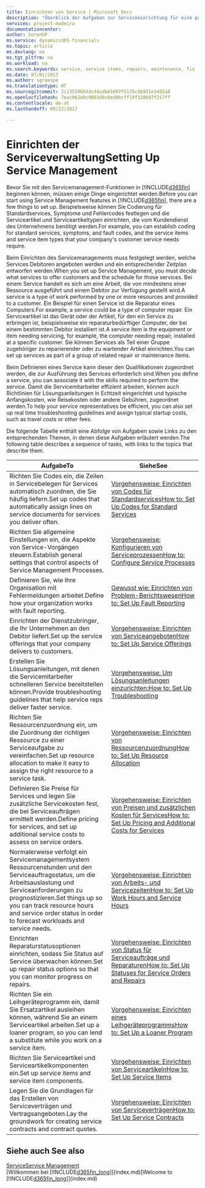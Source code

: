 ```yaml
---
title: Einrichten von Service | Microsoft Docs
description: "Überblick der Aufgaben zur Serviceeinrichtung für eine passende Serviceverwaltungsmethode für Ihre Organisation."
services: project-madeira
documentationcenter: 
author: SorenGP
ms.service: dynamics365-financials
ms.topic: article
ms.devlang: na
ms.tgt_pltfrm: na
ms.workload: na
ms.search.keywords: service, service items, repairs, maintenance, fix
ms.date: 07/01/2017
ms.author: sgroespe
ms.translationtype: HT
ms.sourcegitcommit: 2c13559bb3dc44cdb61697f5135c5b931e34d2a8
ms.openlocfilehash: 7eac962e0c9863d8c6ed9bcff19f320687f217ff
ms.contentlocale: de-at
ms.lasthandoff: 09/22/2017

---
```


# <a name="setting-up-service-management"></a><span data-ttu-id="59ae3-103">Einrichten der Serviceverwaltung</span><span class="sxs-lookup"><span data-stu-id="59ae3-103">Setting Up Service Management</span></span>
<span data-ttu-id="59ae3-104">Bevor Sie mit den Servicemanagement-Funktionen in [!INCLUDE[d365fin](includes/d365fin_md.md)] beginnen können, müssen einige Dinge eingerichtet werden.</span><span class="sxs-lookup"><span data-stu-id="59ae3-104">Before you can start using Service Management features in [!INCLUDE[d365fin](includes/d365fin_md.md)], there are a few things to set up.</span></span> <span data-ttu-id="59ae3-105">Beispielsweise können Sie Codierung für Standardservices, Symptome und Fehlercodes festlegen und die Serviceartikel und Serviceartikeltypen einrichten, die vom Kundendienst des Unternehmens benötigt werden.</span><span class="sxs-lookup"><span data-stu-id="59ae3-105">For example, you can establish coding for standard services, symptoms, and fault codes, and the service items and service item types that your company's customer service needs require.</span></span>  

<span data-ttu-id="59ae3-106">Beim Einrichten des Servicemanagements muss festgelegt werden, welche Services Debitoren angeboten werden und ein entsprechender Zeitplan entworfen werden.</span><span class="sxs-lookup"><span data-stu-id="59ae3-106">When you set up Service Management, you must decide what services to offer customers and the schedule for those services.</span></span> <span data-ttu-id="59ae3-107">Bei einem Service handelt es sich um eine Arbeit, die von mindestens einer Ressource ausgeführt und einem Debitor zur Verfügung gestellt wird.</span><span class="sxs-lookup"><span data-stu-id="59ae3-107">A service is a type of work performed by one or more resources and provided to a customer.</span></span> <span data-ttu-id="59ae3-108">Ein Beispiel für einen Service ist die Reparatur eines Computers.</span><span class="sxs-lookup"><span data-stu-id="59ae3-108">For example, a service could be a type of computer repair.</span></span> <span data-ttu-id="59ae3-109">Ein Serviceartikel ist das Gerät oder der Artikel, für den ein Service zu erbringen ist, beispielsweise ein reparaturbedürftiger Computer, der bei einem bestimmten Debitor installiert ist.</span><span class="sxs-lookup"><span data-stu-id="59ae3-109">A service item is the equipment or item needing servicing, for example, the computer needing repair, installed at a specific customer.</span></span> <span data-ttu-id="59ae3-110">Sie können Services als Teil einer Gruppe zugehöriger zu reparierender oder zu wartender Artikel einrichten.</span><span class="sxs-lookup"><span data-stu-id="59ae3-110">You can set up services as part of a group of related repair or maintenance items.</span></span>  
  
<span data-ttu-id="59ae3-111">Beim Definieren eines Service kann dieser den Qualifikationen zugeordnet werden, die zur Ausführung des Services erforderlich sind.</span><span class="sxs-lookup"><span data-stu-id="59ae3-111">When you define a service, you can associate it with the skills required to perform the service.</span></span> <span data-ttu-id="59ae3-112">Damit die Servicemitarbeiter effizient arbeiten, können auch Richtlinien für Lösungsanleitungen in Echtzeit eingerichtet und typische Anfangskosten, wie Reisekosten oder andere Gebühren, zugeordnet werden.</span><span class="sxs-lookup"><span data-stu-id="59ae3-112">To help your service representatives be efficient, you can also set up real time troubleshooting guidelines and assign typical startup costs, such as travel costs or other fees.</span></span>  

<span data-ttu-id="59ae3-113">Die folgende Tabelle enthält eine Abfolge von Aufgaben sowie Links zu den entsprechenden Themen, in denen diese Aufgaben erläutert werden.</span><span class="sxs-lookup"><span data-stu-id="59ae3-113">The following table describes a sequence of tasks, with links to the topics that describe them.</span></span>  
  
| <span data-ttu-id="59ae3-114">Aufgabe</span><span class="sxs-lookup"><span data-stu-id="59ae3-114">To</span></span> | <span data-ttu-id="59ae3-115">Siehe</span><span class="sxs-lookup"><span data-stu-id="59ae3-115">See</span></span> |
| --- | --- |
| <span data-ttu-id="59ae3-116">Richten Sie Codes ein, die Zeilen in Servicebelegen für Services automatisch zuordnen, die Sie häufig liefern.</span><span class="sxs-lookup"><span data-stu-id="59ae3-116">Set up codes that automatically assign lines on service documents for services you deliver often.</span></span> |[<span data-ttu-id="59ae3-117">Vorgehensweise: Einrichten von Codes für Standardservices</span><span class="sxs-lookup"><span data-stu-id="59ae3-117">How to: Set Up Codes for Standard Services</span></span>](service-how-setup-service-coding.md)|
| <span data-ttu-id="59ae3-118">Richten Sie allgemeine Einstellungen ein, die Aspekte von Service-Vorgängen steuern.</span><span class="sxs-lookup"><span data-stu-id="59ae3-118">Establish general settings that control aspects of Service Management Processes.</span></span>|[<span data-ttu-id="59ae3-119">Vorgehensweise: Konfigurieren von Serviceprozessen</span><span class="sxs-lookup"><span data-stu-id="59ae3-119">How to: Configure Service Processes</span></span>](service-setup-service-processes.md)|
| <span data-ttu-id="59ae3-120">Definieren Sie, wie Ihre Organisation mit Fehlermeldungen arbeitet.</span><span class="sxs-lookup"><span data-stu-id="59ae3-120">Define how your organization works with fault reporting.</span></span> |[<span data-ttu-id="59ae3-121">Gewusst wie: Einrichten von Problem-Berichtswesen</span><span class="sxs-lookup"><span data-stu-id="59ae3-121">How to: Set Up Fault Reporting</span></span>](service-how-setup-fault-reporting.md) |
| <span data-ttu-id="59ae3-122">Einrichten der Dienstzubringer, die Ihr Unternehmen an den Debitor liefert.</span><span class="sxs-lookup"><span data-stu-id="59ae3-122">Set up the service offerings that your company delivers to customers.</span></span>|[<span data-ttu-id="59ae3-123">Vorgehensweise: Einrichten von Serviceangeboten</span><span class="sxs-lookup"><span data-stu-id="59ae3-123">How to: Set Up Service Offerings</span></span>](service-how-setup-service-offerings.md)|
| <span data-ttu-id="59ae3-124">Erstellen Sie Lösungsanleitungen, mit denen die Servicemitarbeiter schnelleren Service bereitstellen können.</span><span class="sxs-lookup"><span data-stu-id="59ae3-124">Provide troubleshooting guidelines that help service reps deliver faster service.</span></span> |[<span data-ttu-id="59ae3-125">Vorgehensweise: Um Lösungsanleitungen einzurichten:</span><span class="sxs-lookup"><span data-stu-id="59ae3-125">How to: Set Up Troubleshooting</span></span>](service-how-setup-troubleshooting.md) |
| <span data-ttu-id="59ae3-126">Richten Sie Ressourcenzuordnung ein, um die Zuordnung der richtigen Ressource zu einer Serviceaufgabe zu vereinfachen.</span><span class="sxs-lookup"><span data-stu-id="59ae3-126">Set up resource allocation to make it easy to assign the right resource to a service task.</span></span> |[<span data-ttu-id="59ae3-127">Vorgehensweise: Einrichten von Ressourcenzuordnung</span><span class="sxs-lookup"><span data-stu-id="59ae3-127">How to: Set Up Resource Allocation</span></span>](service-how-setup-resource-allocation.md) |
| <span data-ttu-id="59ae3-128">Definieren Sie Preise für Services und legen Sie zusätzliche Servicekosten fest, die bei Serviceaufträgen ermittelt werden.</span><span class="sxs-lookup"><span data-stu-id="59ae3-128">Define pricing for services, and set up additional service costs to assess on service orders.</span></span> |[<span data-ttu-id="59ae3-129">Vorgehensweise: Einrichten von Preisen und zusätzlichen Kosten für Services</span><span class="sxs-lookup"><span data-stu-id="59ae3-129">How to: Set Up Pricing and Additional Costs for Services</span></span>](service-how-setup-service-costs-pricing.md)|
| <span data-ttu-id="59ae3-130">Normalerweise verfolgt ein Servicemanagementsystem Ressourcenstunden und den Serviceauftragsstatus, um die Arbeitsauslastung und Serviceanforderungen zu prognostizieren.</span><span class="sxs-lookup"><span data-stu-id="59ae3-130">Set things up so you can track resource hours and service order status in order to forecast workloads and service needs.</span></span>|[<span data-ttu-id="59ae3-131">Vorgehensweise: Einrichten von Arbeits- und Servicezeiten</span><span class="sxs-lookup"><span data-stu-id="59ae3-131">How to: Set Up Work Hours and Service Hours</span></span>](service-how-setup-work-service-hours.md)|
| <span data-ttu-id="59ae3-132">Einrichten Reparaturstatusoptionen einrichten, sodass Sie Status auf Service überwachen können.</span><span class="sxs-lookup"><span data-stu-id="59ae3-132">Set up repair status options so that you can monitor progress on repairs.</span></span> | [<span data-ttu-id="59ae3-133">Vorgehensweise: Einrichten von Status für Serviceaufträge und Reparaturen</span><span class="sxs-lookup"><span data-stu-id="59ae3-133">How to: Set Up Statuses for Service Orders and Repairs</span></span>](service-order-repair-status.md)|
| <span data-ttu-id="59ae3-134">Richten Sie ein Leihgeräteprogramm ein, damit Sie Ersatzartikel ausleihen können, während Sie an einem Serviceartikel arbeiten.</span><span class="sxs-lookup"><span data-stu-id="59ae3-134">Set up a loaner program, so you can lend a substitute while you work on a service item.</span></span> |[<span data-ttu-id="59ae3-135">Vorgehensweise: Einrichten eines Leihgeräteprogramms</span><span class="sxs-lookup"><span data-stu-id="59ae3-135">How to: Set Up a Loaner Program</span></span>](service-how-setup-loaner-program.md) |
| <span data-ttu-id="59ae3-136">Richten Sie Serviceartikel und Serviceartikelkomponenten ein.</span><span class="sxs-lookup"><span data-stu-id="59ae3-136">Set up service items and service item components.</span></span> |[<span data-ttu-id="59ae3-137">Vorgehensweise: Einrichten von Serviceartikeln</span><span class="sxs-lookup"><span data-stu-id="59ae3-137">How to: Set Up Service Items</span></span>](service-how-setup-service-items.md) |
| <span data-ttu-id="59ae3-138">Legen Sie die Grundlagen für das Erstellen von Serviceverträgen und Vertragsangeboten.</span><span class="sxs-lookup"><span data-stu-id="59ae3-138">Lay the groundwork for creating service contracts and contract quotes.</span></span> |[<span data-ttu-id="59ae3-139">Vorgehensweise: Einrichten von Serviceverträgen</span><span class="sxs-lookup"><span data-stu-id="59ae3-139">How to: Set Up Service Contracts</span></span>](service-how-setup-service-contracts.md) |

## <a name="see-also"></a><span data-ttu-id="59ae3-140">Siehe auch </span><span class="sxs-lookup"><span data-stu-id="59ae3-140">See also</span></span>
[<span data-ttu-id="59ae3-141">Service</span><span class="sxs-lookup"><span data-stu-id="59ae3-141">Service Management</span></span>](service-service.md)  
<span data-ttu-id="59ae3-142">[Willkommen bei [!INCLUDE[d365fin_long](includes/d365fin_long_md.md)]](index.md)</span><span class="sxs-lookup"><span data-stu-id="59ae3-142">[Welcome to [!INCLUDE[d365fin_long](includes/d365fin_long_md.md)]](index.md)</span></span>  

